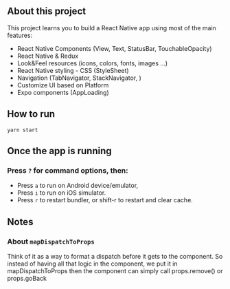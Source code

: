 ## About this project

This project learns you to build a React Native app using most of the main features:
- React Native Components (View, Text, StatusBar, TouchableOpacity)
- React Native & Redux
- Look&Feel resources (icons, colors, fonts, images ...)
- React Native styling - CSS (StyleSheet)
- Navigation (TabNavigator, StackNavigator, )
- Customize UI based on Platform
- Expo components (AppLoading)

## How to run

```yarn start```

## Once the app is running

### Press `?` for command options, then:

- Press `a` to run on Android device/emulator,
- Press `i` to run on iOS simulator.
- Press `r` to restart bundler, or shift-r to restart and clear cache.

## Notes

### About `mapDispatchToProps`

Think of it as a way to format a dispatch before it gets to the component. So instead of having all that logic in the component, we put it in mapDispatchToProps then the component can simply call props.remove() or props.goBack